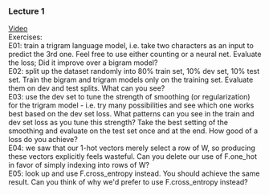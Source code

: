 ### **Lecture 1**
[Video](https://www.youtube.com/watch?v=PaCmpygFfXo)\
Exercises:\
E01: train a trigram language model, i.e. take two characters as an input to predict the 3rd one. Feel free to use either counting or a neural net. Evaluate the loss; Did it improve over a bigram model?\
E02: split up the dataset randomly into 80% train set, 10% dev set, 10% test set. Train the bigram and trigram models only on the training set. Evaluate them on dev and test splits. What can you see?\
E03: use the dev set to tune the strength of smoothing (or regularization) for the trigram model - i.e. try many possibilities and see which one works best based on the dev set loss. What patterns can you see in the train and dev set loss as you tune this strength? Take the best setting of the smoothing and evaluate on the test set once and at the end. How good of a loss do you achieve?\
E04: we saw that our 1-hot vectors merely select a row of W, so producing these vectors explicitly feels wasteful. Can you delete our use of F.one_hot in favor of simply indexing into rows of W?\
E05: look up and use F.cross_entropy instead. You should achieve the same result. Can you think of why we'd prefer to use F.cross_entropy instead?
